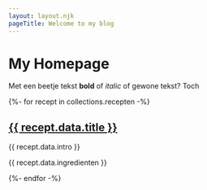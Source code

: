 ```yaml
---
layout: layout.njk
pageTitle: Welcome to my blog
---
```


# My Homepage

Met een beetje tekst **bold** of _italic_ of gewone tekst? Toch

{%- for recept in collections.recepten -%}
    <h2><a href="{{ recept.url }}">{{ recept.data.title }}</a></h2>
    <p>{{ recept.data.intro }}</p>
    <p>{{ recept.data.ingredienten }}</p>
{%- endfor -%}